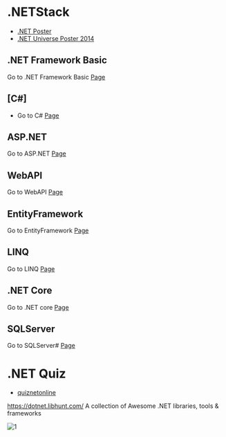 # .NETStack
* [.NET Poster](http://download.microsoft.com/download/E/6/A/E6A8A715-7695-493C-8CFA-8E0C23A4BE1D/098-115952-NETFX4-Poster.pdf)
* [.NET Universe Poster 2014](https://github.com/ramyrams/.NETStack/blob/master/.NETFrameworkBasic/poster2014_.pdf)

## .NET Framework Basic
Go to .NET Framework Basic [Page](https://github.com/ramyrams/.NETStack/tree/master/.NETFrameworkBasic)

## [C#]
* Go to C# [Page](https://github.com/ramyrams/.NETStack/tree/master/CSharp)

## ASP.NET	
Go to ASP.NET [Page](https://github.com/ramyrams/.NETStack/tree/master/ASP.NET)

## WebAPI
Go to WebAPI [Page](https://github.com/ramyrams/.NETStack/tree/master/WebAPI)

## EntityFramework	
Go to EntityFramework [Page](https://github.com/ramyrams/.NETStack/tree/master/EntityFramework)

## LINQ	
Go to LINQ [Page](https://github.com/ramyrams/.NETStack/tree/master/LINQ)

## .NET Core
Go to .NET core [Page](https://github.com/ramyrams/.NETStack/blob/master/.NET-Core/readme.md)


## SQLServer
Go to SQLServer# [Page](https://github.com/ramyrams/.NETStack/tree/master/SQLServer)
 

# .NET Quiz
* [quiznetonline](http://www.quiznetonline.com/default.aspx)

https://dotnet.libhunt.com/
A collection of Awesome .NET libraries, tools & frameworks


![1](https://msdnshared.blob.core.windows.net/media/2017/05/dotNET_poster.png)
